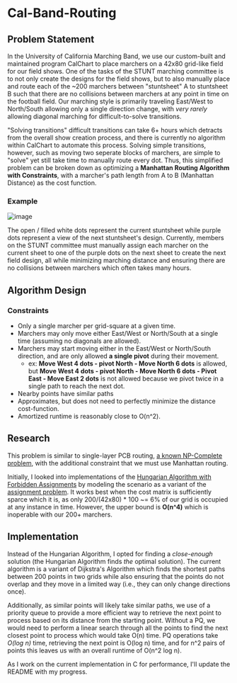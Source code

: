 # Cal-Band-Routing

## Problem Statement
In the University of California Marching Band, we use our custom-built and maintained program CalChart to place marchers on a 42x80 grid-like field for our field shows. One of the tasks of the STUNT marching committee is to not only create the designs for the field shows, but to also manually place and route each of the ~200 marchers between "stuntsheet" A to stuntsheet B such that there are no collisions between marchers at any point in time on the football field. Our marching style is primarily traveling East/West to North/South allowing only a single direction change, with *very rarely* allowing diagonal marching for difficult-to-solve transitions. 

"Solving transitions" difficult transitions can take 6+ hours which detracts from the overall show creation process, and there is currently no algorithm within CalChart to automate this process. Solving simple transitions, however, such as moving two seperate blocks of marchers, are simple to "solve" yet still take time to manually route every dot. Thus, this simplified problem can be broken down as optimizing a **Manhattan Routing Algorithm with Constraints**, with a marcher's path length from A to B (Manhattan Distance) as the cost function.

### Example

![image](https://user-images.githubusercontent.com/90151434/232248937-0402bdba-4c24-409f-8dda-470dbe11b39e.png)

The open / filled white dots represent the current stuntsheet while purple dots represent a view of the next stuntsheet's design. Currently, members on the STUNT committee must manually assign each marcher on the current sheet to one of the purple dots on the next sheet to create the next field design, all while minimizing marching distance and ensuring there are no collisions between marchers which often takes many hours.

## Algorithm Design

### Constraints
* Only a single marcher per grid-square at a given time.
* Marchers may only move either East/West or North/South at a single time (assuming no diagonals are allowed).
* Marchers may start moving either in the East/West or North/South direction, and are only allowed **a single pivot** during their movement.
  * ex: **Move West 4 dots - pivot North - Move North 6 dots** is allowed, but **Move West 4 dots - pivot North - Move North 6 dots - Pivot East - Move East 2 dots** is not allowed because we pivot twice in a single path to reach the next dot.
* Nearby points have similar paths
* Approximates, but does not need to perfectly minimize the distance cost-function.
* Amortized runtime is reasonably close to O(n^2).

## Research

This problem is similar to single-layer PCB routing, [a known NP-Complete problem](https://www.researchgate.net/publication/260584776_NP-Completeness_and_an_Approximation_Algorithm_for_Rectangle_Escape_Problem_With_Application_to_PCB_Routing), with the additional constraint that we must use Manhattan routing. 

Initially, I looked into implementations of the [Hungarian Algorithm with Forbidden Assignments](https://en.wikipedia.org/wiki/Hungarian_algorithm) by modeling the scenario as a variant of the [assignment problem](https://en.wikipedia.org/wiki/Assignment_problem). It works best when the cost matrix is sufficiently sparce which it is, as only 200/(42x80) * 100 ~= 6% of our grid is occupied at any instance in time. However, the upper bound is **O(n^4)** which is inoperable with our 200+ marchers.


## Implementation

Instead of the Hungarian Algorithm, I opted for finding a *close-enough* solution (the Hungarian Algorithm finds *the* optimal solution). The current algorithm is a variant of Dijkstra's Algorithm which finds the shortest paths between 200 points in two grids while also ensuring that the points do not overlap and they move in a limited way (i.e., they can only change directions once).

Additionally, as similar points will likely take similar paths, we use of a priority queue to provide a more efficient way to retrieve the next point to process based on its distance from the starting point. Without a PQ, we would need to perform a linear search through all the points to find the next closest point to process which would take O(n) time. PQ operations take *O(log n)* time, retrieving the next point is O(log n) time, and for n^2 pairs of points this leaves us with an overall runtime of O(n^2 log n).

As I work on the current implementation in C for performance, I'll update the README with my progress.
